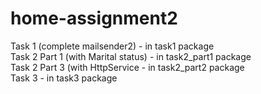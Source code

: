 # home-assignment2
Task 1 (complete mailsender2) - in  task1 package<br />
Task 2 Part 1 (with Marital status) - in task2_part1 package<br />
Task 2 Part 3 (with HttpService - in task2_part2 package<br />
Task 3 - in task3 package
